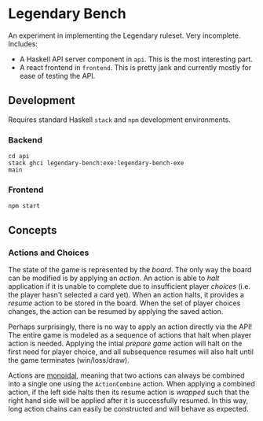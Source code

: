 Legendary Bench
===============

An experiment in implementing the Legendary ruleset. Very incomplete. Includes:

* A Haskell API server component in `api`. This is the
  most interesting part.
* A react frontend in `frontend`. This is pretty jank and
  currently mostly for ease of testing the API.

Development
-----------

Requires standard Haskell `stack` and `npm` development environments.

### Backend

    cd api
    stack ghci legendary-bench:exe:legendary-bench-exe
    main

### Frontend

    npm start

Concepts
--------

### Actions and Choices

The state of the game is represented by the _board_. The
only way the board can be modified is by applying an
_action_. An action is able to _halt_ application if it is unable to complete
due to insufficient player _choices_ (i.e. the player hasn't selected a card
yet). When an action halts, it provides a _resume_ action to be stored in the
board. When the set of player choices changes, the action can be resumed by
applying the saved action.

Perhaps surprisingly, there is no way to apply an action
directly via the API! The entire game is modeled as a
sequence of actions that halt when player action is
needed. Applying the intial _prepare game_ action will
halt on the first need for player choice, and all
subsequence resumes will also halt until the game
terminates (win/loss/draw).

Actions are [monoidal][1], meaning that two actions can always
be combined into a single one using the `ActionCombine`
action. When applying a combined action, if the left side
halts then its resume action is _wrapped_ such that the
right hand side will be applied after it is successfully
resumed. In this way, long action chains can easily be
constructed and will behave as expected.

[1]: http://hackage.haskell.org/package/base-4.11.1.0/docs/Data-Monoid.html
